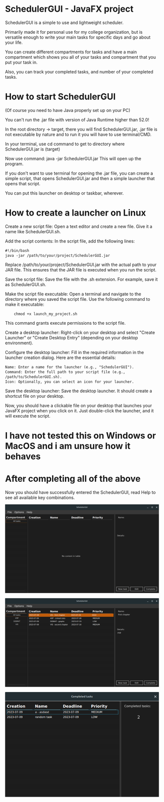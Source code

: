 # SchedulerGUI - JavaFX project
SchedulerGUI is a simple to use and lightweight scheduler.

Primarily made it for personal use for my college organization, but is versatile enough to write your main tasks for specific days and go about your life.

You can create different compartments for tasks and have a main compartment which shows you all of your tasks and compartment that you put your task in.

Also, you can track your completed tasks, and number of your completed tasks.

# How to start SchedulerGUI
(Of course you need to have Java properly set up on your PC)

You can't run the .jar file with version of Java Runtime higher than 52.0!

In the root directory -> target, there you will find SchedulerGUI.jar, .jar file is not executable by nature and to run it you will have to use terminal/CMD.

In your terminal, use cd command to get to directory where SchedulerGUI.jar is (target)

Now use command:
java -jar SchedulerGUI.jar
This will open up the program.

If you don't want to use terminal for opening the .jar file, you can create a simple script, that opens SchedulerGUI.jar and then a simple launcher that opens that script.

You can put this launcher on desktop or taskbar, wherever.

# How to create a launcher on Linux

Create a new script file: Open a text editor and create a new file. Give it a name like SchedulerGUI.sh.

Add the script contents: In the script file, add the following lines:

```
#!/bin/bash
java -jar /path/to/your/project/SchedulerGUI.jar
```
Replace /path/to/your/project/SchedulerGUI.jar with the actual path to your JAR file. This ensures that the JAR file is executed when you run the script.

Save the script file: Save the file with the .sh extension. For example, save it as SchedulerGUI.sh.

Make the script file executable: Open a terminal and navigate to the directory where you saved the script file. Use the following command to make it executable:


```
    chmod +x launch_my_project.sh
```

This command grants execute permissions to the script file.

Create a desktop launcher: Right-click on your desktop and select "Create Launcher" or "Create Desktop Entry" (depending on your desktop environment).

Configure the desktop launcher: Fill in the required information in the launcher creation dialog. Here are the essential details:


    Name: Enter a name for the launcher (e.g., "SchedulerGUI").
    Command: Enter the full path to your script file (e.g., /path/to/SchedulerGUI.sh).
    Icon: Optionally, you can select an icon for your launcher.

Save the desktop launcher: Save the desktop launcher. It should create a shortcut file on your desktop.

Now, you should have a clickable file on your desktop that launches your JavaFX project when you click on it. Just double-click the launcher, and it will execute the script.

# I have not tested this on Windows or MacOS and i am unsure how it behaves

# After completing all of the above
Now you should have successfully entered the SchedulerGUI, read Help to see all available key combinations.


![alt text](https://github.com/Bqnic/SchedulerGUI/blob/main/screenshots/empty.png?raw=true)

![alt text](https://github.com/Bqnic/SchedulerGUI/blob/main/screenshots/someTasks.png?raw=true)

![alt text](https://github.com/Bqnic/SchedulerGUI/blob/main/screenshots/completed.png?raw=true)

